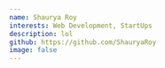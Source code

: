 ```yaml
---
name: Shaurya Roy
interests: Web Development, StartUps
description: lol
github: https://github.com/ShauryaRoy
image: false
---
```

